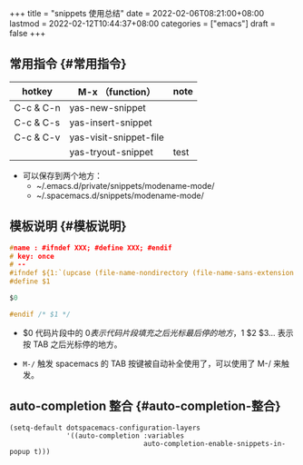 +++
title = "snippets 使用总结"
date = 2022-02-06T08:21:00+08:00
lastmod = 2022-02-12T10:44:37+08:00
categories = ["emacs"]
draft = false
+++

## 常用指令 {#常用指令}

| hotkey        | M-x （function）       | note |
|---------------|----------------------|------|
| C-c &amp; C-n | yas-new-snippet        |      |
| C-c &amp; C-s | yas-insert-snippet     |      |
| C-c &amp; C-v | yas-visit-snippet-file |      |
|               | yas-tryout-snippet     | test |

-   可以保存到两个地方：
    -   ~/.emacs.d/private/snippets/modename-mode/
    -   ~/.spacemacs.d/snippets/modename-mode/


## 模板说明 {#模板说明}

```C
#name : #ifndef XXX; #define XXX; #endif
# key: once
# --
#ifndef ${1:`(upcase (file-name-nondirectory (file-name-sans-extension (or (buffer-file-name) ""))))`_H}
#define $1

$0

#endif /* $1 */
```

-   $0
    代码片段中的 $0 表示代码片段填充之后光标最后停的地方，$1 $2 $3... 表示按 TAB 之后光标停的地方。

-   `M-/` 触发
    spacemacs 的 TAB 按键被自动补全使用了，可以使用了 M-/ 来触发。


## auto-completion 整合 {#auto-completion-整合}

```emacs-lisp
(setq-default dotspacemacs-configuration-layers
              '((auto-completion :variables
                                 auto-completion-enable-snippets-in-popup t)))
```
